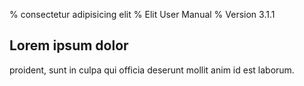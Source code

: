 % consectetur adipisicing elit
% Elit User Manual
% Version 3.1.1

## Lorem ipsum dolor

proident, sunt in culpa qui officia deserunt mollit anim id est laborum.
